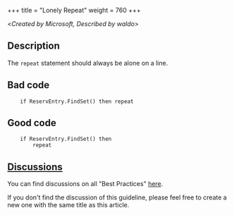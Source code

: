 +++
title = "Lonely Repeat"
weight = 760
+++

<_Created by Microsoft, Described by waldo_\>

## Description
The `repeat` statement should always be alone on a line.

## Bad code

```al
    if ReservEntry.FindSet() then repeat
```
    
## Good code

```al
    if ReservEntry.FindSet() then 
        repeat
```

## [Discussions](https://github.com/microsoft/alguidelines/discussions/categories/bc-best-practices?discussions_q=lonely+repeat+category%3A%22BC+Best+Practices%22)

You can find discussions on all "Best Practices" [here](https://github.com/microsoft/alguidelines/discussions/categories/bc-best-practices).

If you don't find the discussion of this guideline, please feel free to create a new one with the same title as this article.  